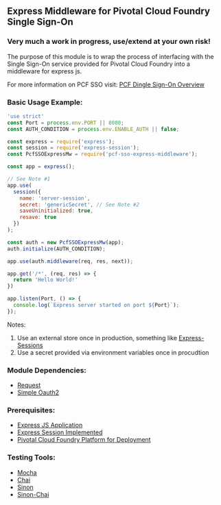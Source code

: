 ## Express Middleware for Pivotal Cloud Foundry Single Sign-On

### Very much a work in progress, use/extend at your own risk!

The purpose of this module is to wrap the process of interfacing with the Single Sign-On service provided for Pivotal Cloud Foundry into a middleware for express js. 

For more information on PCF SSO visit: [PCF Dingle Sign-On Overview](http://docs.pivotal.io/p-identity/1-5/index.html)

### Basic Usage Example:
```javascript
'use strict'
const Port = process.env.PORT || 8080;
const AUTH_CONDITION = process.env.ENABLE_AUTH || false;

const express = require('express');
const session = require('express-session');
const PcfSSOExpressMw = require('pcf-sso-express-middleware');

const app = express();

// See Note #1
app.use(
  session({
    name: 'server-session',
    secret: 'genericSecret', // See Note #2
    saveUninitialized: true,
    resave: true
  })
);

const auth = new PcfSSOExpressMw(app);
auth.initialize(AUTH_CONDITION);

app.use(auth.middleware(req, res, next));

app.get('/*', (req, res) => {
  return 'Hello World!'
})

app.listen(Port, () => {
  console.log(`Express server started on port ${Port}`);
});
```
Notes:
1. Use an external store once in production, something like [Express-Sessions](https://github.com/konteck/express-sessions)
2. Use a secret provided via environment variables once in procudtion

### Module Dependencies:
* [Request](https://github.com/request/request)
* [Simple Oauth2](https://github.com/lelylan/simple-oauth2)

### Prerequisites:
* [Express JS Application](https://github.com/expressjs/express)
* [Express Session Implemented](https://github.com/expressjs/session)
* [Pivotal Cloud Foundry Platform for Deployment](https://pivotal.io/platform)

### Testing Tools:
* [Mocha](https://github.com/mochajs/mocha)
* [Chai](https://github.com/chaijs/chai)
* [Sinon](https://github.com/sinonjs/sinon)
* [Sinon-Chai](https://github.com/domenic/sinon-chai)
